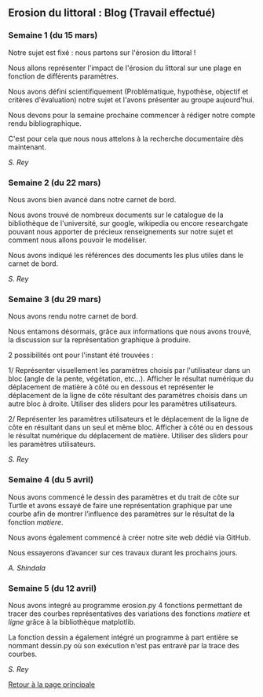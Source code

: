 ## Erosion du littoral : Blog (Travail effectué)

### Semaine 1 (du 15 mars)
Notre sujet est fixé : nous partons sur l'érosion du littoral !

Nous allons représenter l'impact de l'érosion du littoral sur une plage en fonction de différents paramètres.

Nous avons défini scientifiquement (Problématique, hypothèse, objectif et critères d'évaluation) notre sujet et l'avons présenter au groupe aujourd'hui.

Nous devons pour la semaine prochaine commencer à rédiger notre compte rendu bibliographique.

C'est pour cela que nous nous attelons à la recherche documentaire dès maintenant.

*S. Rey*
### Semaine 2 (du 22 mars)
Nous avons bien avancé dans notre carnet de bord.

Nous avons trouvé de nombreux documents sur le catalogue de la bibliothèque de l'université, sur google, wikipedia ou encore researchgate pouvant nous apporter de précieux renseignements sur notre sujet et comment nous allons pouvoir le modéliser.

Nous avons indiqué les références des documents les plus utiles dans le carnet de bord.

*S. Rey*
### Semaine 3 (du 29 mars)
Nous avons rendu notre carnet de bord.

Nous entamons désormais, grâce aux informations que nous avons trouvé, la discussion sur la représentation graphique à produire.

2 possibilités ont pour l'instant été trouvées :

1/ Représenter visuellement les paramètres choisis par l'utilisateur dans un bloc (angle de la pente, végétation, etc...). Afficher le résultat numérique du déplacement de matière à côté ou en dessous et représenter le déplacement de la ligne de côte résultant des paramètres choisis dans un autre bloc à droite. Utiliser des sliders pour les paramètres utilisateurs.

2/ Représenter les paramètres utilisateurs et le déplacement de la ligne de côte en résultant dans un seul et même bloc. Afficher à côté ou en dessous le résultat numérique du déplacement de matière. Utiliser des sliders pour les paramètres utilisateurs.

*S. Rey*
### Semaine 4 (du 5 avril)
Nous avons commencé le dessin des paramètres et du trait de côte sur Turtle et avons essayé de faire une représentation graphique par une courbe afin de montrer l’influence des paramètres sur le résultat de la fonction *matiere*.

Nous avons également commencé à créer notre site web dédié via GitHub.

Nous essayerons d’avancer sur ces travaux durant les prochains jours.

*A. Shindala*
### Semaine 5 (du 12 avril)
Nous avons integré au programme erosion.py 4 fonctions permettant de tracer des courbes représentatives des variations des fonctions *matiere* et *ligne* grâce à la bibliothèque matplotlib.

La fonction dessin a également intégré un programme à part entière se nommant dessin.py où son exécution n'est pas entravé par la trace des courbes.

*S. Rey*

<a href="https://dynamic-g7-pcgi-23-1b.github.io/erosion-du-littoral/index.html"> Retour à la page principale </a>
